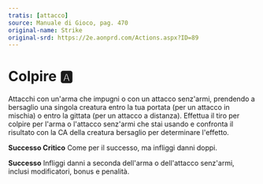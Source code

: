 ```yaml
---
tratis: [attacco]
source: Manuale di Gioco, pag. 470
original-name: Strike
original-srd: https://2e.aonprd.com/Actions.aspx?ID=89
---
```


# Colpire :a:

Attacchi con un'arma che impugni o con un attacco senz'armi, prendendo a
bersaglio una singola creatura entro la tua portata (per un attacco in mischia)
o entro la gittata (per un attacco a distanza). Effettua il tiro per colpire per
l'arma o l'attacco senz'armi che stai usando e confronta il risultato con la CA
della creatura bersaglio per determinare l'effetto.

**Successo Critico** Come per il successo, ma infliggi danni doppi.

**Successo** Infliggi danni a seconda dell'arma o dell'attacco senz'armi,
inclusi modificatori, bonus e penalità.
